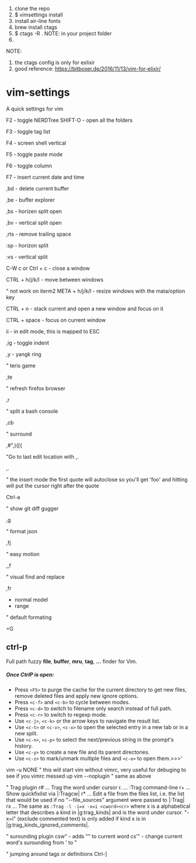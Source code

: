 1. clone the repo
2. $ vimsettings install
3. install air-line fonts
4. brew install ctags
5. $ ctags -R . NOTE: in your project folder
6. 


NOTE:
1. the ctags config is only for exlixir
2. good reference: https://bitboxer.de/2016/11/13/vim-for-elixir/


vim-settings
============
A quick settings for vim


F2 - toggle NERDTree
    SHIFT-O - open all the folders

F3 - toggle tag list

F4 - screen shell vertical

F5 - toggle paste mode

F6 - toggle column

F7 - insert current date and time

,bd - delete current buffer

,be - buffer explorer

,bs - horizen split open

,bv - vertical split open

,rts - remove trailing space

:sp - horizon split

:vs - vertical split

C-W c  or Ctrl + c - close a window

CTRL + h/j/k/l - move between windows

" not work on iterm2
META + h/j/k/l - resize windows with the mata/option key

CTRL + n - stack current and open a new window and focus on it

CTRL + space - focus on current window

ii - in edit mode, this is mapped to ESC

,ig - toggle indent

,y  - yangk ring

" teris game

,te

" refresh firefox browser

,r

" split a bash console

,cb

" surround

,#",)([{

"Go to last edit location with ,.

,.

" the insert mode the first quote will autoclose so you'll get 'foo' and hitting <c-a> will put the cursor right after the quote

Ctrl-a

" show git diff gugger

,g

" format json

,fj

" easy motion

,,f<char>


" visual find and replace

,fr
  - normal model
  - range

" default formating

=G

## ctrl-p
Full path fuzzy __file__, __buffer__, __mru__, __tag__, __...__ finder for Vim.
##### Once CtrlP is open:
* Press `<F5>` to purge the cache for the current directory to get new files, remove deleted files and apply new ignore options.
* Press `<c-f>` and `<c-b>` to cycle between modes.
* Press `<c-d>` to switch to filename only search instead of full path.
* Press `<c-r>` to switch to regexp mode.
* Use `<c-j>`, `<c-k>` or the arrow keys to navigate the result list.
* Use `<c-t>` or `<c-v>`, `<c-x>` to open the selected entry in a new tab or in a new split.
* Use `<c-n>`, `<c-p>` to select the next/previous string in the prompt's history.
* Use `<c-y>` to create a new file and its parent directories.
* Use `<c-z>` to mark/unmark multiple files and `<c-o>` to open them.>>>'

vim -u NONE " this will start vim without vimrc, very useful for debuging to see if you vimrc messed up
vim --noplugin " same as above

" Trag plugin
<Leader>r# ... Trag the word under cursor
<Leader>r. ... :Trag command-line
<Leader>r+ ... Show quickfixlist via |:Tragcw|
<Leader>r* ... Edit a file from the files list, i.e. the list that would be
               used if no "--file_sources" argument were passed to 
               |:Trag|
<Leader>rx ... The same as `:Trag -l -i=x -x=i <cword><cr>`
               where x is a alphabetical letter that describes a kind in 
               |g:trag_kinds| and <cword> is the word under cursor. 
               "-x=i" (exclude commented text) is only added if kind x is 
               in |g:trag_kinds_ignored_comments|.

" surounding plugin
csw" - adds "" to current word
cs'" - change current word's surounding from ' to "


" jumping around tags or definitions
Ctrl-]
